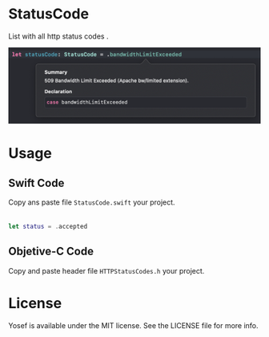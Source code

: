 # StatusCode

List with all http status codes .

<img src="Docs/helper.png">

# Usage

## Swift Code

Copy ans paste file `StatusCode.swift` your project. 

```swift

let status = .accepted

```

## Objetive-C Code

Copy and paste header file `HTTPStatusCodes.h` your project.

# License

Yosef is available under the MIT license. See the LICENSE file for more info.